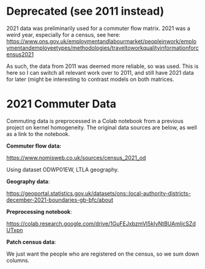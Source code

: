 # Deprecated (see 2011 instead)
2021 data was preliminarily used for a commuter flow matrix. 2021 was a weird year, especially for a census, see here: 
https://www.ons.gov.uk/employmentandlabourmarket/peopleinwork/employmentandemployeetypes/methodologies/traveltoworkqualityinformationforcensus2021

As such, the data from 2011 was deemed more reliable, so was used. This is here so I can switch all relevant work over to 2011, and still have 2021 data for later (might be interesting to contrast models on both matrices.

# 2021 Commuter Data

Commuting data is preprocessed in a Colab notebook from a previous project on kernel homogeneity. The original data sources are below, as well as a link to the notebook.

**Commuter flow data:**

https://www.nomisweb.co.uk/sources/census_2021_od

Using dataset ODWP01EW, LTLA geography.

**Geography data**:

https://geoportal.statistics.gov.uk/datasets/ons::local-authority-districts-december-2021-boundaries-gb-bfc/about

**Preprocessing notebook**:

https://colab.research.google.com/drive/1GuFEJxbzmVI5kIyNtBUAmIjcSZdUTxpn

**Patch census data**:

We just want the people who are registered on the census, so we sum down columns.